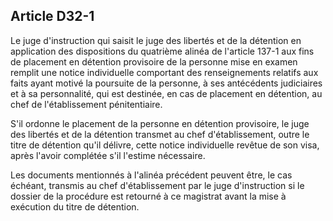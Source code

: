 Article D32-1
----
Le juge d'instruction qui saisit le juge des libertés et de la détention en
application des dispositions du quatrième alinéa de l'article 137-1 aux fins de
placement en détention provisoire de la personne mise en examen remplit une
notice individuelle comportant des renseignements relatifs aux faits ayant
motivé la poursuite de la personne, à ses antécédents judiciaires et à sa
personnalité, qui est destinée, en cas de placement en détention, au chef de
l'établissement pénitentiaire.

S'il ordonne le placement de la personne en détention provisoire, le juge des
libertés et de la détention transmet au chef d'établissement, outre le titre de
détention qu'il délivre, cette notice individuelle revêtue de son visa, après
l'avoir complétée s'il l'estime nécessaire.

Les documents mentionnés à l'alinéa précédent peuvent être, le cas échéant,
transmis au chef d'établissement par le juge d'instruction si le dossier de la
procédure est retourné à ce magistrat avant la mise à exécution du titre de
détention.
